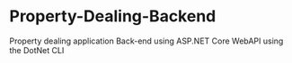 # Property-Dealing-Backend
 Property dealing application Back-end using ASP.NET Core WebAPI using the DotNet CLI
